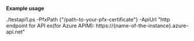 **Example usage**

./testapi1.ps -PfxPath {"/path-to-your-pfx-certificate"} -ApiUrl "http endpoint for API ex(for Azure APIM): https://{name-of-the-instance}.azure-api.net"
